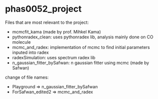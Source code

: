 ﻿# phas0052_project
Files that are most relevant to the project:
- mcmcfit_kama (made by prof. Mihkel Kama)
- pythonradex_clean: uses pythonradex lib, analysis mainly done on CO molecule
- mcmc_and_radex: implementation of mcmc to find initial parameters inputed into radex 
- radexSimulation: uses spectrum radex lib
- n_gaussian_fitter_bySafwan: n gaussian fitter using mcmc (made by Safwan)

change of file names:
- Playground => n_gaussian_fitter_bySafwan
- ForSafwan_edited2 => mcmc_and_radex
